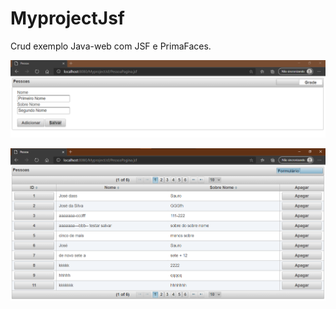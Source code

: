 # MyprojectJsf
Crud exemplo Java-web com JSF e PrimaFaces.

![](https://github.com/celogp/MyprojectJsf/blob/main/ScreenShot/Captura%20de%20tela%202021-01-02%20193725.png)

![](https://github.com/celogp/MyprojectJsf/blob/main/ScreenShot/Captura%20de%20tela%202021-01-02%20193902.png)
